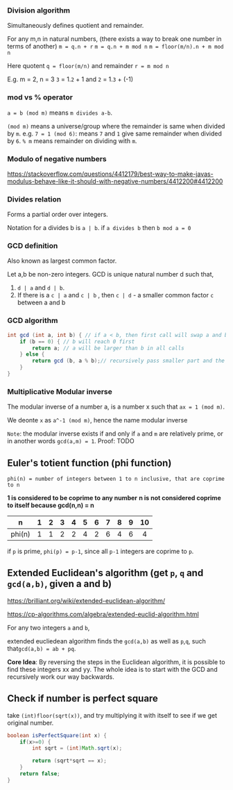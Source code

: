 

### Division algorithm

Simultaneously defines quotient and remainder.

For any m,n in natural numbers, (there exists a way to break one number in terms of another)
`m = q.n + r`
`m = q.n + m mod n`
`m = floor(m/n).n + m mod n`

Here quotent `q = floor(m/n)`
and remainder `r = m mod n`

E.g. m = 2, n = 3
`3` = 1.`2` + 1
and
`2` = 1.`3` + (-1)

### mod vs % operator

`a = b (mod m)` means `m divides a-b`.

`(mod m)` means a universe/group where the remainder is same when divided by `m`.
e.g. `7 = 1 (mod 6)`: means `7` and `1` give same remainder when divided by `6`.
`% m` means remainder on dividing with `m`.


### Modulo of negative numbers

https://stackoverflow.com/questions/4412179/best-way-to-make-javas-modulus-behave-like-it-should-with-negative-numbers/4412200#4412200

### Divides relation

Forms a partial order over integers.

Notation for a divides b is `a | b`.
if `a divides b` then `b mod a = 0` 

### GCD definition

Also known as largest common factor.

Let a,b be non-zero integers.
GCD is unique natural number d such that,
1. `d | a` and `d | b`.
2. If there is a `c | a` and `c | b` , then `c | d` - a smaller common factor `c` between a and b

### GCD algorithm

```java
int gcd (int a, int b) { // if a < b, then first call will swap a and b.
    if (b == 0) { // b will reach 0 first
        return a; // a will be larger than b in all calls
    } else {
        return gcd (b, a % b);// recursively pass smaller part and the remainder (which is even smaller)
    }
}
```

### Multiplicative Modular inverse

The modular inverse of a number a, is a number x such that `ax = 1 (mod m)`.

We deonte `x` as `a^-1 (mod m)`, hence the name modular inverse

`Note`: the modular inverse exists if and only if `a` and `m`  are relatively prime, or in another words `gcd(a,m) = 1`.
Proof: TODO

## Euler's totient function (phi function)

`phi(n) = number of integers between 1 to n inclusive, that are coprime to n`

**1 is considered to be coprime to any number**
**n is not considered coprime to itself because gcd(n,n) = n**

| n       |  1  |  2  |  3  |  4  |  5  |  6  |  7  |  8  |  9  |  10  |
|:---:    |:---:|:---:|:---:|:---:|:---:|:---:|:---:|:---:|:---:|:---: |
| phi(n)  |  1  |  1  |  2  |  2  |  4  |  2  |  6  |  4  |  6  |  4   |


if `p` is prime, `phi(p) = p-1`, since all `p-1` integers are coprime to `p`.


## Extended Euclidean's algorithm (get `p`, `q` and `gcd(a,b)`, given a and b)

https://brilliant.org/wiki/extended-euclidean-algorithm/

https://cp-algorithms.com/algebra/extended-euclid-algorithm.html

For any two integers `a` and `b`, 

extended eucliedean algorithm finds the `gcd(a,b)` as well as `p`,`q`, such that`gcd(a,b) = ab + pq`.

**Core Idea**: By reversing the steps in the Euclidean algorithm, it is possible to find these integers xx and yy. The whole idea is to start with the GCD and recursively work our way backwards.



## Check if number is perfect square

take `(int)floor(sqrt(x))`, and try multiplying it with itself to see if we get original number.

```java
boolean isPerfectSquare(int x) {
    if(x>=0) {
        int sqrt = (int)Math.sqrt(x);

        return (sqrt*sqrt == x);
    }
    return false;
}
```